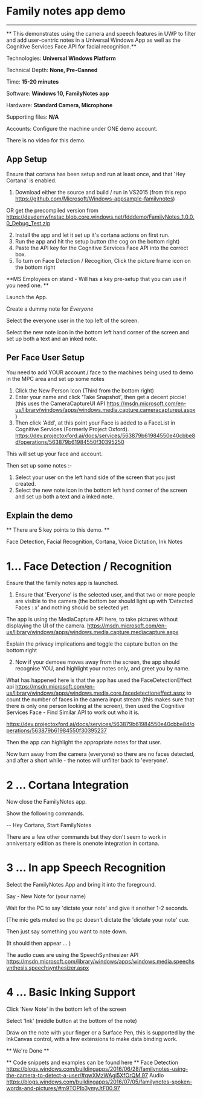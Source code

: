 # Family notes app demo
-------------------------

** This demonstrates using the camera and speech features in UWP to filter and add user-centric notes in a Universal Windows App as well as the Cognitive Services Face API for facial recognition.**

Technologies: **Universal Windows Platform**

Technical Depth: **None, Pre-Canned**

Time: **15-20 minutes**

Software: **Windows 10, FamilyNotes app**

Hardware: **Standard Camera, Microphone**

Supporting files: **N/A**

Accounts: Configure the machine under ONE demo account.

There is no video for this demo.

App Setup
---------

Ensure that cortana has been setup and run at least once, and that 'Hey Cortana' is enabled.

1. Download either the source and build / run in VS2015 (from this repo https://github.com/Microsoft/Windows-appsample-familynotes)

OR get the precompiled version from https://devdemwfnstac.blob.core.windows.net/fdddemo/FamilyNotes_1.0.0.0_Debug_Test.zip

2. Install the app and let it set up it's cortana actions on first run.
3. Run the app and hit the setup button (the cog on the bottom right)
4. Paste the API key for the Cognitive Services Face API into the correct box.
5. To turn on Face Detection / Recogition, Click the picture frame icon on the bottom right

**MS Employees on stand - Will has a key pre-setup that you can use if you need one. **

Launch the App. 

Create a dummy note for *Everyone* 

Select the everyone user in the top left of the screen.

Select the new note icon in the bottom left hand corner of the screen and set up both a text and an inked note.

Per Face User Setup
-------------------
You need to add YOUR account / face to the machines being used to demo in the MPC area and set up some notes

1. Click the New Person Icon (Third from the bottom right)
2. Enter your name and click 'Take Snapshot', then get a decent piccie! (this uses the CameraCaptureUI API https://msdn.microsoft.com/en-us/library/windows/apps/windows.media.capture.cameracaptureui.aspx)
3. Then click 'Add', at this point your Face is added to a FaceList in Cognitive Services (Formerly Project Oxford). https://dev.projectoxford.ai/docs/services/563879b61984550e40cbbe8d/operations/563879b61984550f30395250


This will set up your face and account.

Then set up some notes :- 

1. Select your user on the left hand side of the screen that you just created.
2. Select the new note icon in the bottom left hand corner of the screen and set up both a text and a inked note.


Explain the demo
----------------
** There are 5 key points to this demo. ** 

Face Detection, Facial Recognition, Cortana, Voice Dictation, Ink Notes 

# 1... Face Detection / Recognition 

Ensure that the family notes app is launched.

1. Ensure that 'Everyone' is the selected user, and that two or more people are visible to the camera (the bottom bar should light up with 'Detected Faces : x' and nothing should be selected yet. 

The app is using the MediaCapture API here, to take pictures without displaying the UI of the camera. 
https://msdn.microsoft.com/en-us/library/windows/apps/windows.media.capture.mediacapture.aspx

Explain the privacy implications and toggle the capture button on the bottom right

2. Now if your demoee moves away from the screen, the app should recognise YOU, and highlight your notes only, and greet you by name.

What has happened here is that the app has used the FaceDetectionEffect api https://msdn.microsoft.com/en-us/library/windows/apps/windows.media.core.facedetectioneffect.aspx to count the number of faces in the camera input stream (this makes sure that there is only one person looking at the screen), then used the Cognitive Services Face - Find Similar API to work out who it is. 

https://dev.projectoxford.ai/docs/services/563879b61984550e40cbbe8d/operations/563879b61984550f30395237

Then the app can highlight the appropriate notes for that user.

Now turn away from the camera (everyone) so there are no faces detected, and after a short while - the notes will unfilter back to 'everyone'. 

# 2 ... Cortana Integration

Now close the FamilyNotes app. 

Show the following commands. 

-- Hey Cortana, Start FamilyNotes

There are a few other commands but they don't seem to work in anniversary edition as there is onenote integration in cortana.

# 3 ... In app Speech Recognition

Select the FamilyNotes App and bring it into the foreground. 

Say - New Note for (your name) 

Wait for the PC to say 'dictate your note' and give it another 1-2 seconds.

(The mic gets muted so the pc doesn't dictate the 'dictate your note' cue. 

Then just say something you want to note down. 

(It should then appear ... )

The audio cues are using the SpeechSynthesizer API https://msdn.microsoft.com/library/windows/apps/windows.media.speechsynthesis.speechsynthesizer.aspx

# 4 ... Basic Inking Support 

Click 'New Note' in the bottom left of the screen

Select 'Ink' (middle button at the bottom of the note) 

Draw on the note with your finger or a Surface Pen, this is supported by the InkCanvas control, with a few extensions to make data binding work.

** We're Done **

** Code snippets and examples can be found here **
Face Detection
https://blogs.windows.com/buildingapps/2016/06/28/familynotes-using-the-camera-to-detect-a-user/#qwXMzWAgi5XfOrQM.97
Audio 
https://blogs.windows.com/buildingapps/2016/07/05/familynotes-spoken-words-and-pictures/#m9TOPIb3ymyJtF00.97
